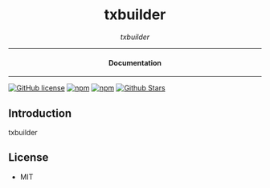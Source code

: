 

<div align="center">  
  <h1>txbuilder</h1>
</div>

<div align="center">  
<i>txbuilder</i>
</div>

---

<div align="center">
<h4>Documentation</h4>
</div>

---

[![GitHub license](https://img.shields.io/badge/license-MIT-blue.svg)](https://github.com/melvincarvalho/txbuilder/blob/gh-pages/LICENSE)
[![npm](https://img.shields.io/npm/v/txbuilder)](https://npmjs.com/package/txbuilder)
[![npm](https://img.shields.io/npm/dw/txbuilder.svg)](https://npmjs.com/package/txbuilder)
[![Github Stars](https://img.shields.io/github/stars/melvincarvalho/txbuilder.svg)](https://github.com/melvincarvalho/txbuilder/)

## Introduction

txbuilder

## License

- MIT
